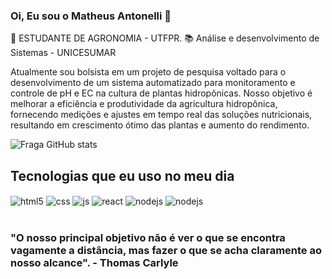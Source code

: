 ### Oi, Eu sou o Matheus Antonelli 👋

 🔬 ESTUDANTE DE  AGRONOMIA - UTFPR.
 📚 Análise e desenvolvimento de Sistemas - UNICESUMAR
 
 Atualmente sou bolsista em um projeto de pesquisa voltado para o desenvolvimento de um sistema automatizado para monitoramento e controle de pH e EC na cultura de plantas hidropônicas. Nosso objetivo é melhorar a eficiência e produtividade da agricultura hidropônica, fornecendo medições e ajustes em tempo real das soluções nutricionais, resultando em crescimento ótimo das plantas e aumento do rendimento.


![Fraga GitHub stats](https://github-readme-stats.vercel.app/api?username=MatheusAntonelli&show_icons=true&theme=onedark&count_private=true)

 ## Tecnologias que eu uso no meu dia
<div style="display: inline_block">
  <img align="center" alt="html5" src="https://img.shields.io/badge/HTML5-E34F26?style=for-the-badge&logo=html5&logoColor=white" />
  <img align="center" alt="css" src="https://img.shields.io/badge/CSS3-1572B6?style=for-the-badge&logo=css3&logoColor=white" />
  <img align="center" alt="js" src="https://img.shields.io/badge/JavaScript-F7DF1E?style=for-the-badge&logo=javascript&logoColor=black" />
  <img align="center" alt="react" src="https://img.shields.io/badge/React-20232A?style=for-the-badge&logo=react&logoColor=61DAFB" />
  <img align="center" alt="nodejs" src="https://img.shields.io/badge/Node.js-43853D?style=for-the-badge&logo=node.js&logoColor=white" />
 <img align="center" alt="nodejs" src="https://img.shields.io/badge/Java-ED8B00?style=for-the-badge&logo=java&logoColor=white" />
</div><br/>

### "O nosso principal objetivo não é ver o que se encontra vagamente a distância, mas fazer o que se acha claramente ao nosso alcance". - Thomas Carlyle



